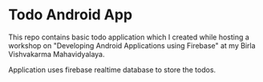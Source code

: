 # Todo Android App

This repo contains basic todo application which I created while hosting a workshop on "Developing Android Applications using Firebase" at my Birla Vishvakarma Mahavidyalaya.

Application uses firebase realtime database to store the todos.
